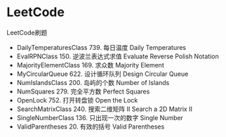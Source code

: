 # LeetCode
LeetCode刷题
* DailyTemperaturesClass 739. 每日温度 Daily Temperatures
* EvalRPNClass 150. 逆波兰表达式求值 Evaluate Reverse Polish Notation
* MajorityElementClass 169. 求众数 Majority Element 
* MyCircularQueue 622. 设计循环队列 Design Circular Queue
* NumIslandsClass 200. 岛屿的个数 Number of Islands
* NumSquares 279. 完全平方数 Perfect Squares
* OpenLock 752. 打开转盘锁 Open the Lock
* SearchMatrixClass 240. 搜索二维矩阵 II Search a 2D Matrix II
* SingleNumberClass 136. 只出现一次的数字 Single Number
* ValidParentheses 20. 有效的括号 Valid Parentheses
